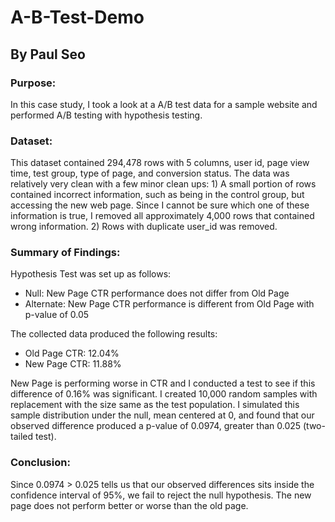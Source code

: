 # A-B-Test-Demo
## By Paul Seo

### Purpose:
In this case study, I took a look at a A/B test data for a sample website and performed A/B testing with hypothesis testing.

### Dataset:
This dataset contained 294,478 rows with 5 columns, user id, page view time, test group, type of page, and conversion status. The data was relatively very clean with a few minor clean ups: 1) A small portion of rows contained incorrect information, such as being in the control group, but accessing the new web page. Since I cannot be sure which one of these information is true, I removed all approximately 4,000 rows that contained wrong information. 2) Rows with duplicate user_id was removed.

### Summary of Findings:
Hypothesis Test was set up as follows: 
* Null: New Page CTR performance does not differ from Old Page
* Alternate: New Page CTR performance is different from Old Page
with p-value of 0.05

The collected data produced the following results:
* Old Page CTR: 12.04%
* New Page CTR: 11.88%

New Page is performing worse in CTR and I conducted a test to see if this difference of 0.16% was significant. I created 10,000 random samples with replacement with the size same as the test population. I simulated this sample distribution under the null, mean centered at 0, and found that our observed difference produced a p-value of 0.0974, greater than 0.025 (two-tailed test).

### Conclusion:
Since 0.0974 > 0.025 tells us that our observed differences sits inside the confidence interval of 95%, we fail to reject the null hypothesis. The new page does not perform better or worse than the old page.
